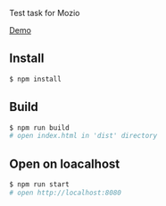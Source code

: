 Test task for Mozio

[Demo](https://fluxet.github.io/DistanceCalculator/)

## Install

```sh
$ npm install
```

## Build

```sh
$ npm run build
# open index.html in 'dist' directory
```

## Open on loacalhost

```sh
$ npm run start
# open http://localhost:8080
```
